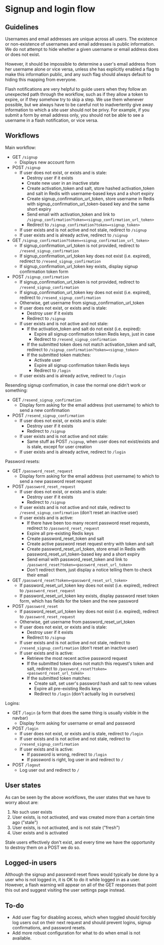 # Signup and login flow

## Guidelines

Usernames and email addresses are unique across all users. The existence or non-existence of usernames and email addresses is public information. We do not attempt to hide whether a given username or email address does or does not exist.

However, it should be impossible to determine a user's email address from her username alone or vice versa, unless she has explicitly enabled a flag to make this information public, and any such flag should always default to hiding this mapping from everyone.

Flash notifications are very helpful to guide users when they follow an unexpected path through the workflow, such as if they allow a token to expire, or if they somehow try to skip a step. We use them whenever possible, but we always have to be careful not to inadvertently give away information to which a site user should not be privy. For example, if you submit a form by email address only, you should not be able to see a username in a flash notification, or vice versa.

## Workflows

Main workflow:

- GET `/signup`
  - Displays new account form
- POST `/signup`
  - If user does not exist, or exists and is stale:
    - Destroy user if it exists
    - Create new user in an inactive state
    - Create activation_token and salt, store hashed activation_token and salt in Redis with username-based keys and a short expiry
    - Create signup_confirmation_url_token, store username in Redis with signup_confirmation_url_token-based key and the same short expiry
    - Send email with activation_token and link to `/signup_confirmation?token=<signup_confirmation_url_token>`
    - Redirect to `/signup_confirmation?token=<signup_token>`
  - If user exists and is not active and not stale, redirect to `/signup`
  - If user exists and is already active, redirect to `/signup`
- GET `/signup_confirmation?token=<signup_confirmation_url_token>`
  - If signup_confirmation_url_token is not provided, redirect to `/resend_signup_confirmation`
  - If signup_confirmation_url_token key does not exist (i.e. expired), redirect to `/resend_signup_confirmation`
  - If signup_confirmation_url_token key exists, display signup confirmation token form
- POST `/signup_confirmation`
  - If signup_confirmation_url_token is not provided, redirect to `/resend_signup_confirmation`
  - If signup_confirmation_url_token key does not exist (i.e. expired), redirect to `/resend_signup_confirmation`
  - Otherwise, get username from signup_confirmation_url_token
  - If user does not exist, or exists and is stale:
    - Destroy user if it exists
    - Redirect to `/signup`
  - If user exists and is not active and not stale:
    - If the activation_token and salt do not exist (i.e. expired):
      - Expire all signup confirmation token Redis keys, just in case
      - Redirect to `/resend_signup_confirmation`
    - If the submitted token does not match activation_token and salt, redirect to `/signup_confirmation?token=<signup_token>`
    - If the submitted token matches:
      - Activate user
      - Expire all signup confirmation token Redis keys
      - Redirect to `/login`
  - If user exists and is already active, redirect to `/login`

Resending signup confirmation, in case the normal one didn't work or something:

- GET `/resend_signup_confirmation`
  - Display form asking for the email address (not username) to which to send a new confirmation
- POST `/resend_signup_confirmation`
  - If user does not exist, or exists and is stale:
    - Destroy user if it exists
    - Redirect to `/signup`
  - If user exists and is not active and not stale:
    - Same stuff as POST `/signup`, when user does not exist/exists and is stale, except for user creation
  - If user exists and is already active, redirect to `/login`

Password resets:

- GET `/password_reset_request`
  - Display form asking for the email address (not username) to which to send a new password reset request
- POST `/password_reset_request`
  - If user does not exist, or exists and is stale:
    - Destroy user if it exists
    - Redirect to `/signup`
  - If user exists and is not active and not stale, redirect to `/resend_signup_confirmation` (don't reset an inactive user)
  - If user exists and is active:
    - If there have been too many recent password reset requests, redirect to `/password_reset_request`
    - Expire all pre-existing Redis keys
    - Create password_reset_token and salt
    - Create active password reset request entry with token and salt
    - Create password_reset_url_token, store email in Redis with password_reset_url_token-based key and a short expiry
    - Send email with password_reset_token and link to `/password_reset?token=<password_reset_url_token>`
    - Don't redirect them, just display a notice telling them to check their email
- GET `/password_reset?token=<password_reset_url_token>`
  - If password_reset_url_token key does not exist (i.e. expired), redirect to `/password_reset_request`
  - If password_reset_url_token key exists, display password reset token form, which has fields for the token and the new password
- POST `/password_reset`
  - If password_reset_url_token key does not exist (i.e. expired), redirect to `/password_reset_request`
  - Otherwise, get username from password_reset_url_token
  - If user does not exist, or exists and is stale:
    - Destroy user if it exists
    - Redirect to `/signup`
  - If user exists and is not active and not stale, redirect to `/resend_signup_confirmation` (don't reset an inactive user)
  - If user exists and is active:
    - Retrieve the most recent active password request
    - If the submitted token does not match this request's token and salt, redirect to `/password_reset?token=<password_reset_url_token>`
    - If the submitted token matches:
      - Create salt, set user's password hash and salt to new values
      - Expire all pre-existing Redis keys
      - Redirect to `/login` (don't actually log in ourselves)

Logins:

- GET `/login` (a form that does the same thing is usually visible in the navbar)
  - Display form asking for username or email and password
- POST `/login`
  - If user does not exist, or exists and is stale, redirect to `/login`
  - If user exists and is not active and not stale, redirect to `/resend_signup_confirmation`
  - If user exists and is active:
    - If password is wrong, redirect to `/login`
    - If password is right, log user in and redirect to `/`
- POST `/logout`
  - Log user out and redirect to `/`

## User states

As can be seen by the above workflows, the user states that we have to worry about are:

1. No such user exists
2. User exists, is not activated, and was created more than a certain time ago ("stale")
3. User exists, is not activated, and is not stale ("fresh")
4. User exists and is activated

Stale users effectively don't exist, and every time we have the opportunity to destroy them on a POST we do so.

## Logged-in users

Although the signup and password reset flows would typically be done by a user who is not logged in, it is OK to do it while logged in as a user. However, a flash warning will appear on all of the GET responses that point this out and suggest visiting the user settings page instead.

## To-do

- Add user flag for disabling access, which when toggled should forcibly log users out on their next request and should prevent logins, signup confirmations, and password resets.
- Add more robust configuration for what to do when email is not available.
